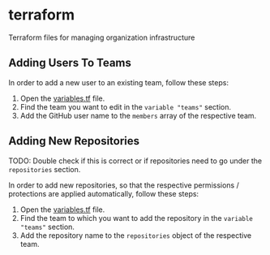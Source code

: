 # terraform
Terraform files for managing organization infrastructure


## Adding Users To Teams

In order to add a new user to an existing team, follow these steps:

1. Open the [variables.tf](https://github.com/Jakski-IT/terraform/blob/main/variables.tf) file.
2. Find the team you want to edit in the `variable "teams"` section.
3. Add the GitHub user name to the `members` array of the respective team.


## Adding New Repositories

TODO: Double check if this is correct or if repositories need to go under the `repositories` section.

In order to add new repositories, so that the respective permissions / protections are applied automatically, follow these steps:

1. Open the [variables.tf](https://github.com/Jakski-IT/terraform/blob/main/variables.tf) file.
2. Find the team to which you want to add the repository in the `variable "teams"` section.
3. Add the repository name to the `repositories` object of the respective team.
